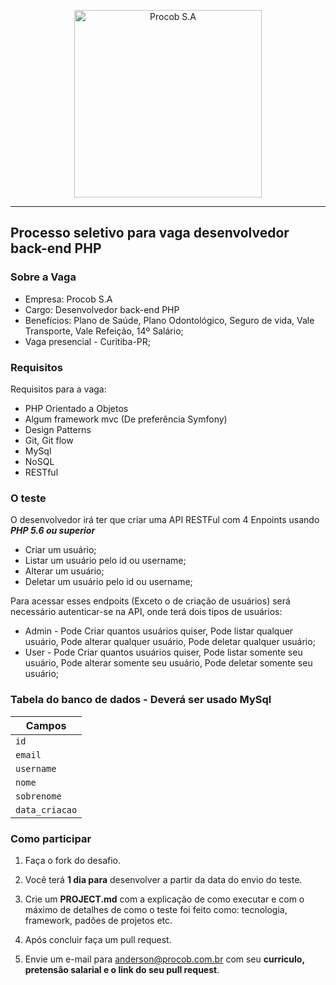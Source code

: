 <p align="center">
  <a href="http://www.procob.com">
      <img src="https://i.imgur.com/vsdxA6H.jpg" alt="Procob S.A" width="300px"/>
  </a>
</p>

___


## Processo seletivo para vaga desenvolvedor back-end PHP 

### Sobre a Vaga

- Empresa: Procob S.A
- Cargo: Desenvolvedor back-end PHP
- Benefícios: Plano de Saúde, Plano Odontológico, Seguro de vida, Vale Transporte, Vale Refeição, 14º Salário;
- Vaga presencial - Curitiba-PR;

### Requisitos

Requisitos para a vaga:

- PHP Orientado a Objetos
- Algum framework mvc (De preferência Symfony)
- Design Patterns
- Git, Git flow
- MySql
- NoSQL
- RESTful


### O teste

O desenvolvedor irá ter que criar uma API RESTFul com 4 Enpoints usando ***PHP 5.6 ou superior***

- Criar um usuário;
- Listar um usuário pelo id ou username;
- Alterar um usuário;
- Deletar um usuário pelo id ou username;

Para acessar esses endpoits (Exceto o de criação de usuários) será necessário autenticar-se na API, onde terá dois tipos de usuários:

- Admin - Pode Criar quantos usuários quiser, Pode listar qualquer usuário, Pode alterar qualquer usuário, Pode deletar qualquer usuário;
- User  - Pode Criar quantos usuários quiser, Pode listar somente seu usuário, Pode alterar somente seu usuário, Pode deletar somente seu usuário;

### Tabela do banco de dados - Deverá ser usado MySql

| Campos            |
| ------------------|
| `id`              |
| `email`           |
| `username`       	|
| `nome`       		|
| `sobrenome`      	|
| `data_criacao`    |


### Como participar

1. Faça o fork do desafio.

2. Você terá **1 dia para** desenvolver a partir da data do envio do teste. 

3. Crie um **PROJECT.md** com a explicação de como executar e com o máximo de detalhes de como o teste foi feito como: tecnologia, framework, padões de projetos etc.

4. Após concluir faça um pull request.

5. Envie um e-mail para anderson@procob.com.br com seu **curriculo, pretensão salarial e o link do seu pull request**.